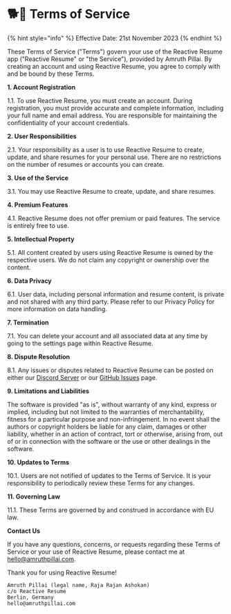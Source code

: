 # 🐕🦺 Terms of Service

{% hint style="info" %}
Effective Date: 21st November 2023
{% endhint %}

These Terms of Service ("Terms") govern your use of the Reactive Resume app ("Reactive Resume" or "the Service"), provided by Amruth Pillai. By creating an account and using Reactive Resume, you agree to comply with and be bound by these Terms.

**1. Account Registration**

1.1. To use Reactive Resume, you must create an account. During registration, you must provide accurate and complete information, including your full name and email address. You are responsible for maintaining the confidentiality of your account credentials.

**2. User Responsibilities**

2.1. Your responsibility as a user is to use Reactive Resume to create, update, and share resumes for your personal use. There are no restrictions on the number of resumes or accounts you can create.

**3. Use of the Service**

3.1. You may use Reactive Resume to create, update, and share resumes.

**4. Premium Features**

4.1. Reactive Resume does not offer premium or paid features. The service is entirely free to use.

**5. Intellectual Property**

5.1. All content created by users using Reactive Resume is owned by the respective users. We do not claim any copyright or ownership over the content.

**6. Data Privacy**

6.1. User data, including personal information and resume content, is private and not shared with any third party. Please refer to our Privacy Policy for more information on data handling.

**7. Termination**

7.1. You can delete your account and all associated data at any time by going to the settings page within Reactive Resume.

**8. Dispute Resolution**

8.1. Any issues or disputes related to Reactive Resume can be posted on either our [Discord Server](https://discord.gg/hzwkZbyvUW) or our [GitHub Issues](https://github.com/AmruthPillai/Reactive-Resume/issues) page.

**9. Limitations and Liabilities**

The software is provided "as is", without warranty of any kind, express or implied, including but not limited to the warranties of merchantability, fitness for a particular purpose and non-infringement. In no event shall the authors or copyright holders be liable for any claim, damages or other liability, whether in an action of contract, tort or otherwise, arising from, out of or in connection with the software or the use or other dealings in the software.

**10. Updates to Terms**

10.1. Users are not notified of updates to the Terms of Service. It is your responsibility to periodically review these Terms for any changes.

**11. Governing Law**

11.1. These Terms are governed by and construed in accordance with EU law.

**Contact Us**

If you have any questions, concerns, or requests regarding these Terms of Service or your use of Reactive Resume, please contact me at [hello@amruthpillai.com](mailto:hello@amruthpillai.com).

Thank you for using Reactive Resume!

```
Amruth Pillai (legal name, Raja Rajan Ashokan)
c/o Reactive Resume
Berlin, Germany
hello@amruthpillai.com
```
